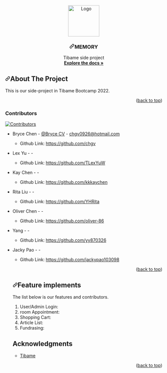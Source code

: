 <article class="markdown-body entry-content container-lg" itemprop="text"><p dir="auto"><a name="user-content-readme-top"></a></p>

<br>
<div align="center" dir="auto">
  <a href="https://github.com/SJ-Wu/Yokult-boot">
    <img src="https://github.com/chgv/Memory/blob/main/src/main/webapp/backend/assets/img/logo6.png" alt="Logo" width="100" height="100" style="max-width: 100%;">
  </a>
<h3 align="center" dir="auto"><a id="user-content-memory" class="anchor" aria-hidden="true" href="#memory"><svg class="octicon octicon-link" viewBox="0 0 16 16" version="1.1" width="16" height="16" aria-hidden="true"><path fill-rule="evenodd" d="M7.775 3.275a.75.75 0 001.06 1.06l1.25-1.25a2 2 0 112.83 2.83l-2.5 2.5a2 2 0 01-2.83 0 .75.75 0 00-1.06 1.06 3.5 3.5 0 004.95 0l2.5-2.5a3.5 3.5 0 00-4.95-4.95l-1.25 1.25zm-4.69 9.64a2 2 0 010-2.83l2.5-2.5a2 2 0 012.83 0 .75.75 0 001.06-1.06 3.5 3.5 0 00-4.95 0l-2.5 2.5a3.5 3.5 0 004.95 4.95l1.25-1.25a.75.75 0 00-1.06-1.06l-1.25 1.25a2 2 0 01-2.83 0z"></path></svg></a>MEMORY</h3>
  <p align="center" dir="auto">
    Tibame side project
    <br>
    <a href="https://github.com/chgv/Memory"><strong>Explore the docs »</strong></a>
</div>

<h2 dir="auto"><a id="user-content-about-the-project" class="anchor" aria-hidden="true" href="#about-the-project"><svg class="octicon octicon-link" viewBox="0 0 16 16" version="1.1" width="16" height="16" aria-hidden="true"><path fill-rule="evenodd" d="M7.775 3.275a.75.75 0 001.06 1.06l1.25-1.25a2 2 0 112.83 2.83l-2.5 2.5a2 2 0 01-2.83 0 .75.75 0 00-1.06 1.06 3.5 3.5 0 004.95 0l2.5-2.5a3.5 3.5 0 00-4.95-4.95l-1.25 1.25zm-4.69 9.64a2 2 0 010-2.83l2.5-2.5a2 2 0 012.83 0 .75.75 0 001.06-1.06 3.5 3.5 0 00-4.95 0l-2.5 2.5a3.5 3.5 0 004.95 4.95l1.25-1.25a.75.75 0 00-1.06-1.06l-1.25 1.25a2 2 0 01-2.83 0z"></path></svg></a>About The Project</h2>
<p dir="auto">
This is our side-project in Tibame Bootcamp 2022. </p>

<p align="right" dir="auto">(<a href="#readme-top">back to top</a>)</p>
<h3 dir="auto"><a id="user-content-contributors" class="anchor" aria-hidden="true" href="#contributors"></a>Contributors</h3>
<p dir="auto"><a href="https://github.com/chgv/Memory/pulse/monthly"><img src="https://img.shields.io/badge/contributors-7-green" alt="Contributors" style="max-width: 100%;"></a></p>
<ul dir="auto">
<li>
<p dir="auto">Bryce Chen - <a href="https://www.canva.com/design/DAFMLFv1U-8/9MuJY9c89zdVO-ED-WLEcA/view?utm_content=DAFMLFv1U-8&utm_campaign=designshare&utm_medium=link&utm_source=publishsharelink" rel="nofollow">@Bryce CV</a> - <a href="mailto:chgv0926@hotmail.com">chgv0926@hotmail.com</a></p>
<ul dir="auto">
<li>Github Link: <a href="https://github.com/chgv/">https://github.com/chgv</a></li>
</ul>
</li>
<li>
<p dir="auto">Lex Yu - <a href="" rel="nofollow"></a> - <a href="mailto:"></a></p>
<ul dir="auto">
<li>Github Link: <a href="https://github.com/TLexYuW/">https://github.com/TLexYuW</a></li>
</ul>
</li>
<li>
<p dir="auto">Kay Chen - <a href="" rel="nofollow"></a> - <a href="mailto:"></a></p>
<ul dir="auto">
<li>Github Link: <a href="https://github.com/kkkaychen">https://github.com/kkkaychen</a></li>
</ul>
</li>
<li>
<p dir="auto">Rita Liu - <a href="" rel="nofollow"></a> - <a href="mailto:"></a></p>
<ul dir="auto">
<li>Github Link: <a href="https://github.com/YHRita/">https://github.com/YHRita</a></li>
</ul>
</li>
<li>
<p dir="auto">Oliver Chen - <a href="" rel="nofollow"></a> - <a href="mailto:"></a></p>
<ul dir="auto">
<li>Github Link: <a href="https://github.com/oliver-86/">https://github.com/oliver-86</a></li>
</ul>
</li>
<li>
<p dir="auto">Yang - <a href="" rel="nofollow"></a> - <a href="mailto:"></a></p>
<ul dir="auto">
<li>Github Link: <a href="https://github.com/yy870326/">https://github.com/yy870326</a></li>
</ul>
</li>
<li>
<p dir="auto">Jacky Pao - <a href="" rel="nofollow"></a> - <a href="mailto:"></a></p>
<ul dir="auto">
<li>Github Link: <a href="https://github.com/jackypao103098/">https://github.com/jackypao103098</a></li>
</ul>
</li>
<p align="right" dir="auto">(<a href="#readme-top">back to top</a>)</p>

<h2 dir="auto"><a id="user-content-feature-implements" class="anchor" aria-hidden="true" href="#feature-implements"><svg class="octicon octicon-link" viewBox="0 0 16 16" version="1.1" width="16" height="16" aria-hidden="true"><path fill-rule="evenodd" d="M7.775 3.275a.75.75 0 001.06 1.06l1.25-1.25a2 2 0 112.83 2.83l-2.5 2.5a2 2 0 01-2.83 0 .75.75 0 00-1.06 1.06 3.5 3.5 0 004.95 0l2.5-2.5a3.5 3.5 0 00-4.95-4.95l-1.25 1.25zm-4.69 9.64a2 2 0 010-2.83l2.5-2.5a2 2 0 012.83 0 .75.75 0 001.06-1.06 3.5 3.5 0 00-4.95 0l-2.5 2.5a3.5 3.5 0 004.95 4.95l1.25-1.25a.75.75 0 00-1.06-1.06l-1.25 1.25a2 2 0 01-2.83 0z"></path></svg></a>Feature implements</h2>
<p dir="auto">The list below is our features and contributors.</p>
<ol dir="auto">
<li>User/Admin Login: </li>
<li>room Appointment: </li>
<li>Shopping Cart: </li>
<li>Article List: </li>
<li>Fundrasing: </li>
</ol>


## Acknowledgments
<ul dir="auto">
<li><a href="https://www.tibame.com/" rel="nofollow">Tibame</a></li>
</ul>
<p align="right" dir="auto">(<a href="#readme-top">back to top</a>)</p>


</article>
